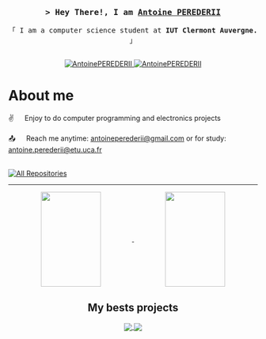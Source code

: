<h3 align="center">
        <samp>&gt; Hey There!, I am
                <b><a target="_blank" href="#">Antoine PEREDERII</a></b>
        </samp>
</h3>


<p align="center"> 
  <samp>
    「 I am a computer science student at <b>IUT Clermont Auvergne.</b> 」
    <br>
    <br>
  </samp>
</p>

<p align="center">
 <a href="https://antoineperederii.github.io/MyPortfolio" target="blank">
  <img src="https://img.shields.io/badge/website portfolio-DC143C?style=for-the-badge&logo=medium&logoColor=white" alt="AntoinePEREDERII" />
 </a>
 <a href="https://linkedin.com/in/antoine-perederii-b54913292/" target="_blank">
  <img src="https://img.shields.io/badge/LinkedIn-0077B5?style=for-the-badge&logo=linkedin&logoColor=white" alt="AntoinePEREDERII"/>
 </a>
<br />

 # About me
 
<p>
  
 ✌️ &emsp; Enjoy to do computer programming and electronics projects <br/><br/>
 📤 &emsp; Reach me anytime: antoineperederii@gmail.com or for study: antoine.perederii@etu.uca.fr<br/><br/>
</p>


<p align="left">
  <a href="https://github.com/AntoinePEREDERII?tab=repositories" target="_blank"><img alt="All Repositories" title="All Repositories" src="https://img.shields.io/badge/-All%20Repos-2962FF?style=for-the-badge&logo=koding&logoColor=white"/></a>
</p>

---
<section align="center">
  <a href="https://github.com/AntoinePEREDERII">
    <img height="192px" width="49%" align="center" src="https://github-readme-stats.vercel.app/api?username=AntoinePEREDERII&show_icons=true&text_color=fff&bg_color=30,e96443,904e95&title_color=fff&icon_color=EEE170"/>
  </a>
  <a>
    <img height="192px" width="49%" align="center" src="https://github-readme-stats.vercel.app/api/top-langs/?username=anuraghazra&layout=compact&bg_color=30,e96443,904e95&title_color=fff&text_color=fff" />
  </a>
</section>
<section align="center">
  <h2>My bests projects</h2>
  <a style="padding-top:5rem" href="https://github.com/AntoinePEREDERII/WIO_Game">
  <a href="https://github.com/AntoinePEREDERII/ArduinoCO2Project">
    <img align="center" src="https://github-readme-stats.vercel.app/api/pin/?username=AntoinePEREDERII&repo=ArduinoCO2Project&layout=compact&bg_color=30,e96443,904e95&title_color=fff&text_color=000" />
  </a>
  <a href="https://github.com/AntoinePEREDERII/Banquale">
    <img align="center" src="https://github-readme-stats.vercel.app/api/pin/?username=AntoinePEREDERII&repo=Banquale&layout=compact&bg_color=30,e96443,904e95&title_color=fff&text_color=000" />
  </a>
</section>
